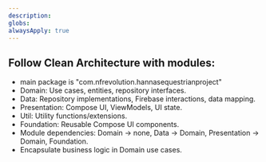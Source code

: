 ```yaml
---
description: 
globs: 
alwaysApply: true
---
```

## Follow Clean Architecture with modules:
- main package is "com.nfrevolution.hannasequestrianproject"
- Domain: Use cases, entities, repository interfaces.
- Data: Repository implementations, Firebase interactions, data mapping.
- Presentation: Compose UI, ViewModels, UI state.
- Util: Utility functions/extensions.
- Foundation: Reusable Compose UI components.
- Module dependencies: Domain → none, Data → Domain, Presentation → Domain, Foundation.
- Encapsulate business logic in Domain use cases.